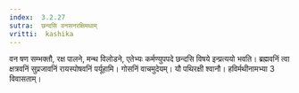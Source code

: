 ```yaml
---
index:  3.2.27
sutra:  छन्दसि वनसनरक्षिमथाम्
vritti:  kashika 
---
```


वन षण सम्भक्तौ, रक्ष पालने, मन्थ विलोडने, एतेभ्यः कर्मण्युपपदे छन्दसि विषये इन्प्रत्ययो भवति। ब्रह्मवनिं त्वा क्षत्रवनिं सुप्रजावनिं रायस्पोषवनिं पर्यूहामि। गोसनिं वाचमुदेयम्। यौ पथिरक्षी श्वानौ। हविर्मथीनामभ्या 3 विवासताम्।

